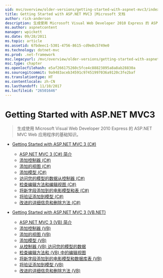 ```yaml
---
uid: mvc/overview/older-versions/getting-started-with-aspnet-mvc3/index
title: Getting Started with ASP.NET MVC3 |Microsoft 文档
author: rick-anderson
description: 生成使用 Microsoft Visual Web Developer 2010 Express 的 ASP.NET MVC Web 应用程序的基础知识。
ms.author: aspnetcontent
manager: wpickett
ms.date: 09/28/2011
ms.topic: article
ms.assetid: 67bdeec1-5301-4756-8615-cd9e8c5749e0
ms.technology: dotnet-mvc
ms.prod: .net-framework
msc.legacyurl: /mvc/overview/older-versions/getting-started-with-aspnet-mvc3
msc.type: chapter
ms.openlocfilehash: e5af266175260c5fce4c88823895a8a8ab28830a
ms.sourcegitcommit: 9a9483aceb34591c97451997036a9120c3fe2baf
ms.translationtype: HT
ms.contentlocale: zh-CN
ms.lasthandoff: 11/10/2017
ms.locfileid: "26501646"
---
```

<a name="getting-started-with-aspnet-mvc3"></a>Getting Started with ASP.NET MVC3
====================
> 生成使用 Microsoft Visual Web Developer 2010 Express 的 ASP.NET MVC Web 应用程序的基础知识。


- [Getting Started with ASP.NET MVC 3 (C#)](cs/index.md)

    - [ASP.NET MVC 3 (C#) 简介](cs/intro-to-aspnet-mvc-3.md)
    - [添加控制器 (C#)](cs/adding-a-controller.md)
    - [添加的视图 (C#)](cs/adding-a-view.md)
    - [添加模型 (C#)](cs/adding-a-model.md)
    - [访问您的模型的数据从控制器 (C#)](cs/accessing-your-models-data-from-a-controller.md)
    - [检查编辑方法和编辑视图 (C#)](cs/examining-the-edit-methods-and-edit-view.md)
    - [将新字段添加到的电影模型和表 (C#)](cs/adding-a-new-field.md)
    - [将验证添加到模型 (C#)](cs/adding-validation-to-the-model.md)
    - [改进的详细信息和删除方法 (C#)](cs/improving-the-details-and-delete-methods.md)
- [Getting Started with ASP.NET MVC 3 (VB.NET)](vb/index.md)

    - [ASP.NET MVC 3 (VB) 简介](vb/intro-to-aspnet-mvc-3.md)
    - [添加控制器 (VB)](vb/adding-a-controller.md)
    - [添加的视图 (VB)](vb/adding-a-view.md)
    - [添加模型 (VB)](vb/adding-a-model.md)
    - [从控制器 (VB) 访问您的模型的数据](vb/accessing-your-models-data-from-a-controller.md)
    - [检查编辑方法和 (VB) 中的编辑视图](vb/examining-the-edit-methods-and-edit-view.md)
    - [将新字段添加到的电影模型和数据库表 (VB)](vb/adding-a-new-field.md)
    - [将验证添加到模型 (VB)](vb/adding-validation-to-the-model.md)
    - [改进的详细信息和删除方法 (VB)](vb/improving-the-details-and-delete-methods.md)
